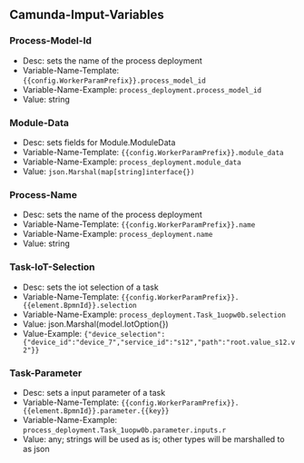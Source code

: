 
## Camunda-Imput-Variables

### Process-Model-Id

- Desc: sets the name of the process deployment
- Variable-Name-Template: `{{config.WorkerParamPrefix}}.process_model_id`
- Variable-Name-Example: `process_deployment.process_model_id`
- Value: string

### Module-Data

- Desc: sets fields for Module.ModuleData
- Variable-Name-Template: `{{config.WorkerParamPrefix}}.module_data`
- Variable-Name-Example: `process_deployment.module_data`
- Value: `json.Marshal(map[string]interface{})`


### Process-Name

- Desc: sets the name of the process deployment
- Variable-Name-Template: `{{config.WorkerParamPrefix}}.name`
- Variable-Name-Example: `process_deployment.name`
- Value: string

### Task-IoT-Selection

- Desc: sets the iot selection of a task
- Variable-Name-Template: `{{config.WorkerParamPrefix}}.{{element.BpmnId}}.selection`
- Variable-Name-Example: `process_deployment.Task_1uopw0b.selection`
- Value: json.Marshal(model.IotOption{})
- Value-Example: `{"device_selection":{"device_id":"device_7","service_id":"s12","path":"root.value_s12.v2"}}`

### Task-Parameter

- Desc: sets a input parameter of a task
- Variable-Name-Template: `{{config.WorkerParamPrefix}}.{{element.BpmnId}}.parameter.{{key}}`
- Variable-Name-Example: `process_deployment.Task_1uopw0b.parameter.inputs.r`
- Value: any; strings will be used as is; other types will be marshalled to as json

